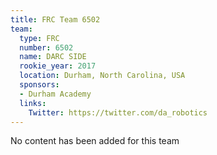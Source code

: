 ```yaml
---
title: FRC Team 6502
team:
  type: FRC
  number: 6502
  name: DARC SIDE
  rookie_year: 2017
  location: Durham, North Carolina, USA
  sponsors:
  - Durham Academy
  links:
    Twitter: https://twitter.com/da_robotics
---
```


No content has been added for this team